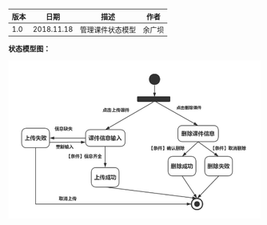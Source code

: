 | 版本  | 日期       | 描述            | 作者   |
| ----- | ---------- | --------------- | ------ |
| 1.0 | 2018.11.18 | 管理课件状态模型 | 余广坝 |

**状态模型图：**

![管理课件状态模型图](img_state/admin_ppt.png)
